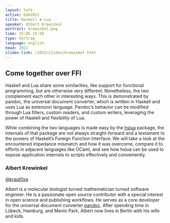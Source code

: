```yaml
---
layout: talk
active: bob2022
title: Haskell ❤️ Lua
speaker: Albert Krewinkel
portrait: krewinkel.png
time: 15:05-15:50
type: Vortrag
language: english
head: 2022
slides-link: /2022/slides/krewinkel.html
---
```


## Come together over FFI 

Haskell and Lua share some similarities, like support for functional
programming, but are otherwise very different. Nonetheless, the two
complement each other in interesting ways. This is demonstrated by
pandoc, the universal document converter, which is written in Haskell
and uses Lua as extension language. Pandoc’s behavior can be modified
through Lua filters, custom readers, and custom writers, leveraging
the power of Haskell and flexibility of Lua.

While combining the two languages is made easy by the
[hslua](https://hslua.org/) package, the internals of that package are
not always straight-forward and a testament to the powers of Haskell’s
Foreign Function Interface. We will take a look at the encountered
impedance mismatch and how it was overcome, compare it to efforts in
adjacent languages like OCaml, and see how hslua can be used to expose
application internals to scripts effectively and conveniently.

### Albert Krewinkel

[@kraut0xa](https://twitter.com/kraut0xa)

Albert is a molecular biologist turned mathematician turned software
engineer. He is a passionate open source contributor with a special
interest in open science and publishing workflows. He serves as a core
developer for the universal document converter
[pandoc](https://pandoc.org/). After spending time in Lübeck, Hamburg,
and Menlo Park, Albert now lives in Berlin with his wife and kids.

